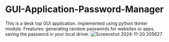 # GUI-Application-Password-Manager
This is a desk top GUI application. implemented using python tkinter module. Freatures: generating random passwords for websites or apps, saving the password in your local driver.
![Screenshot 2024-11-20 205627](https://github.com/user-attachments/assets/cd23d459-7349-42ff-8e35-94a49e86289b)
